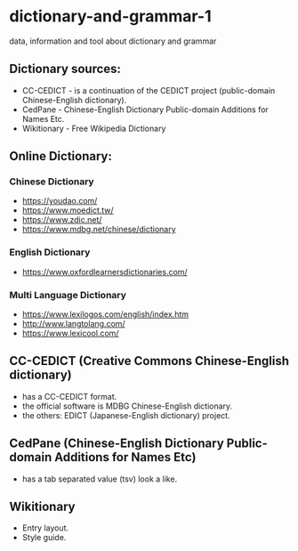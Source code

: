 # dictionary-and-grammar-1
data, information and tool about dictionary and grammar


## Dictionary sources:
* CC-CEDICT - is a continuation of the CEDICT project (public-domain Chinese-English dictionary).
* CedPane - Chinese-English Dictionary Public-domain Additions for Names Etc.
* Wikitionary - Free Wikipedia Dictionary

## Online Dictionary:
### Chinese Dictionary
- https://youdao.com/
- https://www.moedict.tw/
- https://www.zdic.net/
- https://www.mdbg.net/chinese/dictionary

### English Dictionary
- https://www.oxfordlearnersdictionaries.com/

### Multi Language Dictionary
- https://www.lexilogos.com/english/index.htm
- http://www.langtolang.com/
- https://www.lexicool.com/

## CC-CEDICT (Creative Commons Chinese-English dictionary)
- has a CC-CEDICT format.
- the official software is MDBG Chinese-English dictionary.
- the others: EDICT (Japanese-English dictionary) project.

## CedPane (Chinese-English Dictionary Public-domain Additions for Names Etc)
- has a tab separated value (tsv) look a like.

## Wikitionary 
- Entry layout.
- Style guide.
